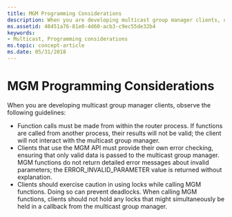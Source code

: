 ```yaml
---
title: MGM Programming Considerations
description: When you are developing multicast group manager clients, observe the following guidelines
ms.assetid: 48451a76-81e0-4d60-acb3-c9ec55de32b4
keywords:
- Multicast, Programming considerations
ms.topic: concept-article
ms.date: 05/31/2018
---
```


# MGM Programming Considerations

When you are developing multicast group manager clients, observe the following guidelines:

-   Function calls must be made from within the router process. If functions are called from another process, their results will not be valid; the client will not interact with the multicast group manager.
-   Clients that use the MGM API must provide their own error checking, ensuring that only valid data is passed to the multicast group manager. MGM functions do not return detailed error messages about invalid parameters; the ERROR\_INVALID\_PARAMETER value is returned without explanation.
-   Clients should exercise caution in using locks while calling MGM functions. Doing so can prevent deadlocks. When calling MGM functions, clients should not hold any locks that might simultaneously be held in a callback from the multicast group manager.

 

 




